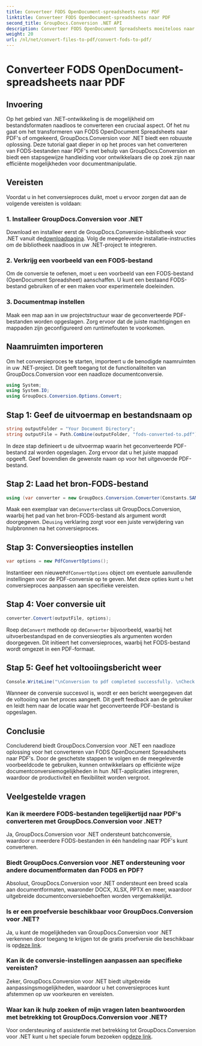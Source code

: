 ```yaml
---
title: Converteer FODS OpenDocument-spreadsheets naar PDF
linktitle: Converteer FODS OpenDocument-spreadsheets naar PDF
second_title: GroupDocs.Conversion .NET API
description: Converteer FODS OpenDocument Spreadsheets moeiteloos naar PDF's met GroupDocs.Conversion voor .NET. Verbeter uw .NET-applicaties met naadloze documentconversie.
weight: 20
url: /nl/net/convert-files-to-pdf/convert-fods-to-pdf/
---
```


# Converteer FODS OpenDocument-spreadsheets naar PDF

## Invoering
Op het gebied van .NET-ontwikkeling is de mogelijkheid om bestandsformaten naadloos te converteren een cruciaal aspect. Of het nu gaat om het transformeren van FODS OpenDocument Spreadsheets naar PDF's of omgekeerd, GroupDocs.Conversion voor .NET biedt een robuuste oplossing. Deze tutorial gaat dieper in op het proces van het converteren van FODS-bestanden naar PDF's met behulp van GroupDocs.Conversion en biedt een stapsgewijze handleiding voor ontwikkelaars die op zoek zijn naar efficiënte mogelijkheden voor documentmanipulatie.
## Vereisten
Voordat u in het conversieproces duikt, moet u ervoor zorgen dat aan de volgende vereisten is voldaan:
### 1. Installeer GroupDocs.Conversion voor .NET
 Download en installeer eerst de GroupDocs.Conversion-bibliotheek voor .NET vanuit de[downloadpagina](https://releases.groupdocs.com/conversion/net/). Volg de meegeleverde installatie-instructies om de bibliotheek naadloos in uw .NET-project te integreren.
### 2. Verkrijg een voorbeeld van een FODS-bestand
Om de conversie te oefenen, moet u een voorbeeld van een FODS-bestand (OpenDocument Spreadsheet) aanschaffen. U kunt een bestaand FODS-bestand gebruiken of er een maken voor experimentele doeleinden.
### 3. Documentmap instellen
Maak een map aan in uw projectstructuur waar de geconverteerde PDF-bestanden worden opgeslagen. Zorg ervoor dat de juiste machtigingen en mappaden zijn geconfigureerd om runtimefouten te voorkomen.

## Naamruimten importeren
Om het conversieproces te starten, importeert u de benodigde naamruimten in uw .NET-project. Dit geeft toegang tot de functionaliteiten van GroupDocs.Conversion voor een naadloze documentconversie.

```csharp
using System;
using System.IO;
using GroupDocs.Conversion.Options.Convert;
```
## Stap 1: Geef de uitvoermap en bestandsnaam op
```csharp
string outputFolder = "Your Document Directory";
string outputFile = Path.Combine(outputFolder, "fods-converted-to.pdf");
```
In deze stap definieert u de uitvoermap waarin het geconverteerde PDF-bestand zal worden opgeslagen. Zorg ervoor dat u het juiste mappad opgeeft. Geef bovendien de gewenste naam op voor het uitgevoerde PDF-bestand.
## Stap 2: Laad het bron-FODS-bestand
```csharp
using (var converter = new GroupDocs.Conversion.Converter(Constants.SAMPLE_FODS))
```
 Maak een exemplaar van de`Converter`class uit GroupDocs.Conversion, waarbij het pad van het bron-FODS-bestand als argument wordt doorgegeven. De`using` verklaring zorgt voor een juiste verwijdering van hulpbronnen na het conversieproces.
## Stap 3: Conversieopties instellen
```csharp
var options = new PdfConvertOptions();
```
 Instantieer een nieuwe`PdfConvertOptions` object om eventuele aanvullende instellingen voor de PDF-conversie op te geven. Met deze opties kunt u het conversieproces aanpassen aan specifieke vereisten.
## Stap 4: Voer conversie uit
```csharp
converter.Convert(outputFile, options);
```
 Roep de`Convert` methode op de`Converter` bijvoorbeeld, waarbij het uitvoerbestandspad en de conversieopties als argumenten worden doorgegeven. Dit initieert het conversieproces, waarbij het FODS-bestand wordt omgezet in een PDF-formaat.
## Stap 5: Geef het voltooiingsbericht weer
```csharp
Console.WriteLine("\nConversion to pdf completed successfully. \nCheck output in {0}", outputFolder);
```
Wanneer de conversie succesvol is, wordt er een bericht weergegeven dat de voltooiing van het proces aangeeft. Dit geeft feedback aan de gebruiker en leidt hem naar de locatie waar het geconverteerde PDF-bestand is opgeslagen.

## Conclusie
Concluderend biedt GroupDocs.Conversion voor .NET een naadloze oplossing voor het converteren van FODS OpenDocument Spreadsheets naar PDF's. Door de geschetste stappen te volgen en de meegeleverde voorbeeldcode te gebruiken, kunnen ontwikkelaars op efficiënte wijze documentconversiemogelijkheden in hun .NET-applicaties integreren, waardoor de productiviteit en flexibiliteit worden vergroot.
## Veelgestelde vragen
### Kan ik meerdere FODS-bestanden tegelijkertijd naar PDF's converteren met GroupDocs.Conversion voor .NET?
Ja, GroupDocs.Conversion voor .NET ondersteunt batchconversie, waardoor u meerdere FODS-bestanden in één handeling naar PDF's kunt converteren.
### Biedt GroupDocs.Conversion voor .NET ondersteuning voor andere documentformaten dan FODS en PDF?
Absoluut, GroupDocs.Conversion voor .NET ondersteunt een breed scala aan documentformaten, waaronder DOCX, XLSX, PPTX en meer, waardoor uitgebreide documentconversiebehoeften worden vergemakkelijkt.
### Is er een proefversie beschikbaar voor GroupDocs.Conversion voor .NET?
Ja, u kunt de mogelijkheden van GroupDocs.Conversion voor .NET verkennen door toegang te krijgen tot de gratis proefversie die beschikbaar is op[deze link](https://releases.groupdocs.com/).
### Kan ik de conversie-instellingen aanpassen aan specifieke vereisten?
Zeker, GroupDocs.Conversion voor .NET biedt uitgebreide aanpassingsmogelijkheden, waardoor u het conversieproces kunt afstemmen op uw voorkeuren en vereisten.
### Waar kan ik hulp zoeken of mijn vragen laten beantwoorden met betrekking tot GroupDocs.Conversion voor .NET?
 Voor ondersteuning of assistentie met betrekking tot GroupDocs.Conversion voor .NET kunt u het speciale forum bezoeken op[deze link](https://forum.groupdocs.com/c/conversion/11).